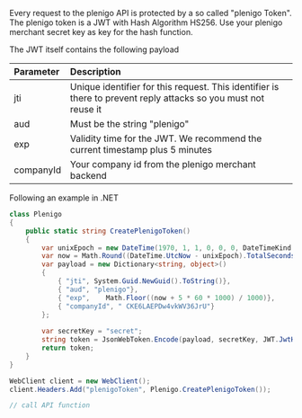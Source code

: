 Every request to the plenigo API is protected by a so called "plenigo Token". The plenigo token is a JWT with Hash Algorithm HS256. Use your plenigo merchant
secret key as key for the hash function.

The JWT itself contains the following payload

|Parameter|Description|
|:--------|:----------|
|jti|Unique identifier for this request. This identifier is there to prevent reply attacks so you must not reuse it|
|aud|Must be the string "plenigo"|
|exp|Validity time for the JWT. We recommend the current timestamp plus 5 minutes|
|companyId|Your company id from the plenigo merchant backend|

Following an example in .NET

```c#
class Plenigo 
{ 
    public static string CreatePlenigoToken()
    {
        var unixEpoch = new DateTime(1970, 1, 1, 0, 0, 0, DateTimeKind.Utc);
        var now = Math.Round((DateTime.UtcNow - unixEpoch).TotalSeconds);
        var payload = new Dictionary<string, object>()
        {
            { "jti", System.Guid.NewGuid().ToString()},
            { "aud", "plenigo"},
            { "exp",    Math.Floor((now + 5 * 60 * 1000) / 1000)},
            { "companyId", " CKE6LAEPDw4vkWV36JrU"}
        };
    
        var secretKey = "secret";
        string token = JsonWebToken.Encode(payload, secretKey, JWT.JwtHashAlgorithm.HS256);
        return token;
    }
}

WebClient client = new WebClient();
client.Headers.Add("plenigoToken", Plenigo.CreatePlenigoToken());

// call API function
```